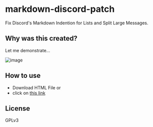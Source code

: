 # markdown-discord-patch
Fix Discord's Markdown Indention for Lists and Split Large Messages.

## Why was this created?
Let me demonstrate...

![image](https://github.com/Lopolin-LP/markdown-discord-patch/assets/82715586/b4441e4e-b3db-400c-978a-adaf391855a6)

## How to use
- Download HTML File or
- click on [this link](https://lopolin-lp.github.io/markdown-discord-patch/markdown-discord-patch.html)

## License
GPLv3
